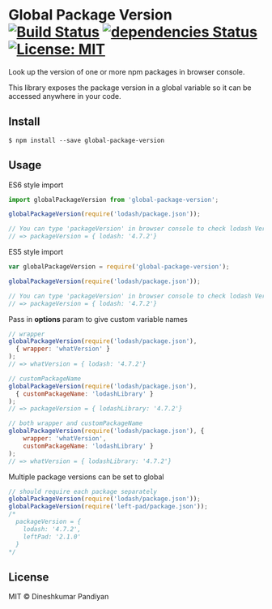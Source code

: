 # Global Package Version [![Build Status](https://travis-ci.org/flexdinesh/global-package-version.svg?branch=master)](https://travis-ci.org/flexdinesh/global-package-version) [![dependencies Status](https://david-dm.org/flexdinesh/global-package-version/status.svg)](https://david-dm.org/flexdinesh/global-package-version) [![License: MIT](https://img.shields.io/badge/License-MIT-blue.svg)](https://opensource.org/licenses/MIT)

Look up the version of one or more npm packages in browser console.

This library exposes the package version in a global variable so it can be accessed anywhere in your code.

## Install

```
$ npm install --save global-package-version
```

## Usage

ES6 style import
```js
import globalPackageVersion from 'global-package-version';

globalPackageVersion(require('lodash/package.json'));

// You can type 'packageVersion' in browser console to check lodash Version
// => packageVersion = { lodash: '4.7.2'}
```
ES5 style import
```js
var globalPackageVersion = require('global-package-version');

globalPackageVersion(require('lodash/package.json'));

// You can type 'packageVersion' in browser console to check lodash Version
// => packageVersion = { lodash: '4.7.2'}
```

Pass in **options** param to give custom variable names

```js
// wrapper
globalPackageVersion(require('lodash/package.json'),
  { wrapper: 'whatVersion' }
);
// => whatVersion = { lodash: '4.7.2'}

// customPackageName
globalPackageVersion(require('lodash/package.json'),
  { customPackageName: 'lodashLibrary' }
);
// => packageVersion = { lodashLibrary: '4.7.2'}

// both wrapper and customPackageName
globalPackageVersion(require('lodash/package.json'), {
    wrapper: 'whatVersion',
    customPackageName: 'lodashLibrary' }
);
// => whatVersion = { lodashLibrary: '4.7.2'}
```

Multiple package versions can be set to global

```js
// should require each package separately
globalPackageVersion(require('lodash/package.json'));
globalPackageVersion(require('left-pad/package.json'));
/*
  packageVersion = {
    lodash: '4.7.2',
    leftPad: '2.1.0'
  }
*/
```

## License

MIT © Dineshkumar Pandiyan
